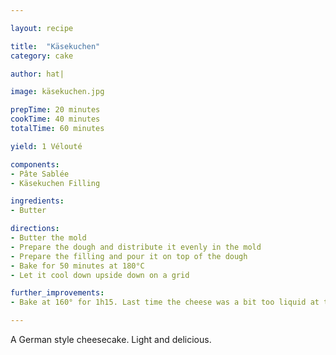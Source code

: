 ```yaml
---

layout: recipe

title:  "Käsekuchen"
category: cake

author: hat|

image: käsekuchen.jpg

prepTime: 20 minutes
cookTime: 40 minutes
totalTime: 60 minutes

yield: 1 Vélouté

components:
- Pâte Sablée
- Käsekuchen Filling

ingredients:
- Butter

directions:
- Butter the mold
- Prepare the dough and distribute it evenly in the mold
- Prepare the filling and pour it on top of the dough
- Bake for 50 minutes at 180°C
- Let it cool down upside down on a grid

further_improvements:
- Bake at 160° for 1h15. Last time the cheese was a bit too liquid at the bottom

---
```


A German style cheesecake. Light and delicious.
